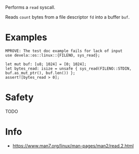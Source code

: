 Performs a `read` syscall.

Reads `count` bytes from a file descriptor `fd` into a buffer `buf`.

# Examples
```ignore
MPROVE: The test doc example fails for lack of input
use devela::os::linux::{FILENO, sys_read};

let mut buf: [u8; 1024] = [0; 1024];
let bytes_read: isize = unsafe { sys_read(FILENO::STDIN, buf.as_mut_ptr(), buf.len()) };
assert![bytes_read > 0];
```

# Safety
TODO

# Info
- <https://www.man7.org/linux/man-pages/man2/read.2.html>
